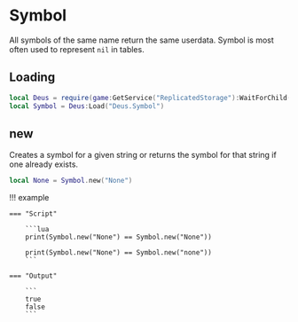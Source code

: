 # Symbol

All symbols of the same name return the same userdata. Symbol is most often used to represent `nil` in tables.

## Loading

```lua
local Deus = require(game:GetService("ReplicatedStorage"):WaitForChild("Deus"))
local Symbol = Deus:Load("Deus.Symbol")
```

## new

Creates a symbol for a given string or returns the symbol for that string if one already exists.

```lua
local None = Symbol.new("None")
```

!!! example

    === "Script"

        ```lua
        print(Symbol.new("None") == Symbol.new("None"))

        print(Symbol.new("None") == Symbol.new("none"))
        ```

    === "Output"

        ```
        true
        false
        ```